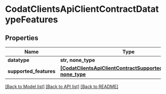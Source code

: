 # CodatClientsApiClientContractDatatypeFeatures


## Properties
Name | Type | Description | Notes
------------ | ------------- | ------------- | -------------
**datatype** | **str, none_type** |  | [optional] 
**supported_features** | [**[CodatClientsApiClientContractSupportedFeatureState], none_type**](CodatClientsApiClientContractSupportedFeatureState.md) |  | [optional] 

[[Back to Model list]](../README.md#documentation-for-models) [[Back to API list]](../README.md#documentation-for-api-endpoints) [[Back to README]](../README.md)



